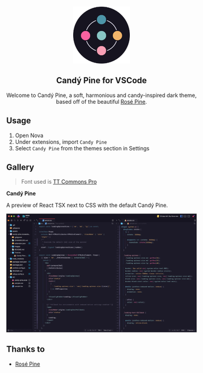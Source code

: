 <p align="center">
	<img src="../assets/candy-pine--icon--rounded.webp" width="150" />
	<h2 align="center">Candý Pine for VSCode</h2>
</p>

<p align="center">Welcome to Candý Pine, a soft, harmonious and candy-inspired dark theme, based off of the beautiful <a href="https://github.com/rose-pine/rose-pine-theme">Rosé Pine</a>.</p>

## Usage

1. Open Nova
2. Under extensions, import `Candy Pine`
3. Select `Candy Pine` from the themes section in Settings

## Gallery

> Font used is [TT Commons Pro](https://typetype.org/fonts/tt-commons-pro/)

**Candý Pine**

A preview of React TSX next to CSS with the default Candý Pine.

![Nova with Candý Pine](../assets/preview.jpg)

## Thanks to

- [Rosé Pine](https://github.com/rose-pine/rose-pine-theme)
